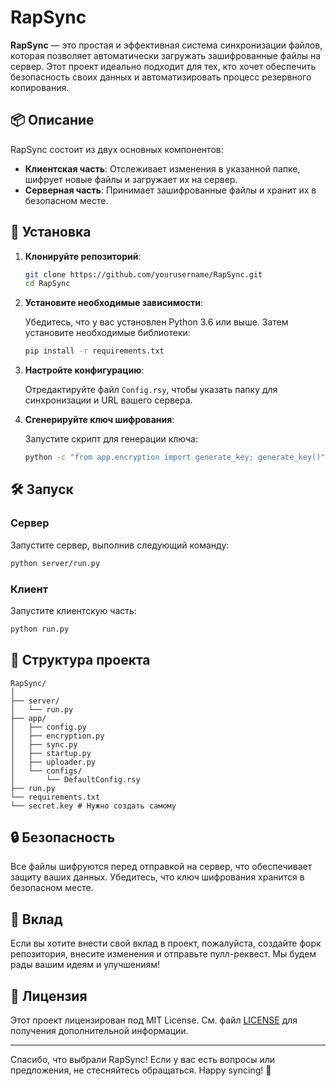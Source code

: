 # RapSync

**RapSync** — это простая и эффективная система синхронизации файлов, которая позволяет автоматически загружать зашифрованные файлы на сервер. Этот проект идеально подходит для тех, кто хочет обеспечить безопасность своих данных и автоматизировать процесс резервного копирования.

## 📦 Описание

RapSync состоит из двух основных компонентов:

- **Клиентская часть**: Отслеживает изменения в указанной папке, шифрует новые файлы и загружает их на сервер.
- **Серверная часть**: Принимает зашифрованные файлы и хранит их в безопасном месте.

## 🚀 Установка

1. **Клонируйте репозиторий**:

   ```bash
   git clone https://github.com/yourusername/RapSync.git
   cd RapSync
   ```

2. **Установите необходимые зависимости**:

   Убедитесь, что у вас установлен Python 3.6 или выше. Затем установите необходимые библиотеки:

   ```bash
   pip install -r requirements.txt
   ```

3. **Настройте конфигурацию**:

   Отредактируйте файл `Config.rsy`, чтобы указать папку для синхронизации и URL вашего сервера.

4. **Сгенерируйте ключ шифрования**:

   Запустите скрипт для генерации ключа:

   ```bash
   python -c "from app.encryption import generate_key; generate_key()"
   ```

## 🛠️ Запуск

### Сервер

Запустите сервер, выполнив следующий команду:

```bash
python server/run.py
```

### Клиент

Запустите клиентскую часть:

```bash
python run.py
```

## 📂 Структура проекта

```
RapSync/
│
├── server/
│   └── run.py
├── app/
│   ├── config.py
│   ├── encryption.py
│   ├── sync.py
│   ├── startup.py
│   ├── uploader.py
│   └── configs/
│       └── DefaultConfig.rsy
├── run.py
└── requirements.txt
└── secret.key # Нужно создать самому
```

## 🔒 Безопасность

Все файлы шифруются перед отправкой на сервер, что обеспечивает защиту ваших данных. Убедитесь, что ключ шифрования хранится в безопасном месте.

## 🤝 Вклад

Если вы хотите внести свой вклад в проект, пожалуйста, создайте форк репозитория, внесите изменения и отправьте пулл-реквест. Мы будем рады вашим идеям и улучшениям!

## 📄 Лицензия

Этот проект лицензирован под MIT License. См. файл [LICENSE](LICENSE) для получения дополнительной информации.

---

Спасибо, что выбрали RapSync! Если у вас есть вопросы или предложения, не стесняйтесь обращаться. Happy syncing! 🎉

